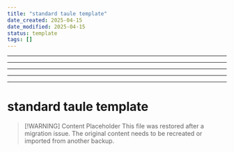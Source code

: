 ```yaml
---
title: "standard taule template"
date_created: 2025-04-15
date_modified: 2025-04-15
status: template
tags: []
---
```


---

---

---

---

---

# standard taule template

> [\!WARNING] Content Placeholder
> This file was restored after a migration issue. The original content needs to be recreated or imported from another backup.

